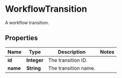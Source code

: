 

# WorkflowTransition

A workflow transition.
## Properties

Name | Type | Description | Notes
------------ | ------------- | ------------- | -------------
**id** | **Integer** | The transition ID. | 
**name** | **String** | The transition name. | 



